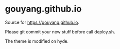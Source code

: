 # gouyang.github.io
Source for https://gouyang.github.io.

Please git commit your new stuff before call deploy.sh.

The theme is modified on hyde.
